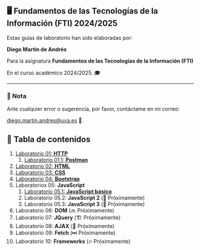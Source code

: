 ## 🖥️ Fundamentos de las Tecnologías de la Información (FTI) 2024/2025

Estas guías de laboratorio han sido elaboradas por:

 **Diego Martín de Andrés** 
 
 Para la asignatura **Fundamentos de las Tecnologías de la Información (FTI)** 
 
 En el curso académico 2024/2025. 🎓

---

### 📌 Nota

Ante cualquier error o sugerencia, por favor, contáctame en mi correo:

[diego.martin.andres@uva.es](mailto:diego.martin.andres@uva.es) 📧.


## 📝 Tabla de contenidos

1. [Laboratorio 01: **HTTP**](/labo01/README.md)
   1. [Laboratorio 01.1: **Postman**](/labo01.1//README.md)
2. [Laboratorio 02: **HTML**](/labo02/README.md)
3. [Laboratorio 03: **CSS**](/labo03/README.md)
4. [Laboratorio 04: **Bootstrap**](/labo04/README.md)
5. Laboratorios 05: **JavaScript** 
   1. [Laboratorio 05.1: **JavaScript básico**](/labo05.1/README.md)
   2. Laboratorio 05.2: **JavaScript 2** (🌟 Próximamente)
   3. Laboratorio 05.3: **JavaScript 3** (🔄 Próximamente)
6. Laboratorio 06: **DOM** (🔜 Próximamente)
7. Laboratorio 07: **JQuery** (🏗️ Próximamente)
8. Laboratorio 08: **AJAX** (👀 Próximamente)
9. Laboratorio 09: **Fetch** (⏭️ Próximamente)
10. Laboratorio 10: **Frameworks** (🔥 Próximamente)

  
